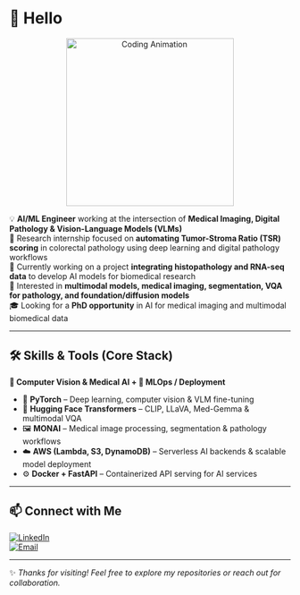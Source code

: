 # 👋 Hello

<div align="center">
  <img height="300" src="https://media.giphy.com/media/JIX9t2j0ZTN9S/giphy.gif" alt="Coding Animation" />
</div>

💡 **AI/ML Engineer** working at the intersection of **Medical Imaging, Digital Pathology & Vision-Language Models (VLMs)**  
🔬 Research internship focused on **automating Tumor-Stroma Ratio (TSR) scoring** in colorectal pathology using deep learning and digital pathology workflows  
🧬 Currently working on a project **integrating histopathology and RNA-seq data** to develop AI models for biomedical research  
🚀 Interested in **multimodal models, medical imaging, segmentation, VQA for pathology, and foundation/diffusion models**  
🎓 Looking for a **PhD opportunity** in AI for medical imaging and multimodal biomedical data

---

## 🛠 Skills & Tools (Core Stack)

**🔹 Computer Vision & Medical AI + 🔹 MLOps / Deployment**
- 🧠 **PyTorch** – Deep learning, computer vision & VLM fine-tuning  
- 🤗 **Hugging Face Transformers** – CLIP, LLaVA, Med-Gemma & multimodal VQA  
- 🖼 **MONAI** – Medical image processing, segmentation & pathology workflows  
- ☁️ **AWS (Lambda, S3, DynamoDB)** – Serverless AI backends & scalable model deployment  
- ⚙️ **Docker + FastAPI** – Containerized API serving for AI services

---

## 📫 Connect with Me

[![LinkedIn](https://img.shields.io/badge/LinkedIn-blue?style=flat&logo=linkedin&logoColor=white)](https://www.linkedin.com/in/moezbouassida/)  
[![Email](https://img.shields.io/badge/Email-Open_to_collaboration-D14836?style=flat&logo=gmail&logoColor=white)](mailto:moe.bouassida@gmail.com)

---

✨ *Thanks for visiting! Feel free to explore my repositories or reach out for collaboration.*  
